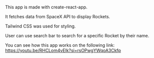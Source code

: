 This app is made with create-react-app.

It fetches data from SpaceX API to display Rockets.

Tailwind CSS was used for styling.

User can use search bar to search for a specific Rocket by their name.

You can see how this app works on the following link: https://youtu.be/RHCLom4vEIk?si=rsOPwgYWqoA3Ckfp

